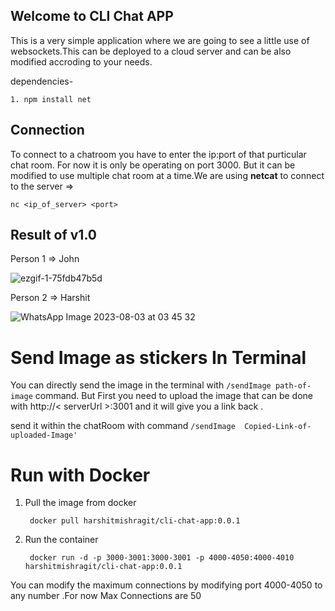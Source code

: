 ## Welcome to CLI Chat APP

This is a very simple application where we are going to see a little use of websockets.This can be deployed to a cloud server and can be also modified accroding 
to your needs.
    
dependencies-
    
    1. npm install net

## Connection 
To connect to a chatroom you have to enter the ip:port of that purticular chat room. For now it is only be operating on port 3000. But it can be modified to use
multiple chat room at a time.We are using **netcat** to connect to the server =>
    
    nc <ip_of_server> <port>

## Result of v1.0

Person 1 =>  John 

![ezgif-1-75fdb47b5d](https://github.com/HarshitMishraGit/Cli-Messasging-tool/assets/93585405/6b1056a1-243a-4941-b88c-3a82cb28cb90)


Person 2 => Harshit

![WhatsApp Image 2023-08-03 at 03 45 32](https://github.com/HarshitMishraGit/Cli-Messasging-tool/assets/93585405/2e03a6fa-98e1-4659-a618-05c0b0a28d4a)

# Send Image as stickers In Terminal
You can directly send the image in the terminal with `/sendImage path-of-image` command.
But First you need to upload the image that can be done with http://< serverUrl >:3001 and it will give you a link back .

send it within the chatRoom with command `/sendImage  Copied-Link-of-uploaded-Image'`

# Run with Docker 

1. Pull the image from docker 
    
        docker pull harshitmishragit/cli-chat-app:0.0.1


    
2. Run the container 

        docker run -d -p 3000-3001:3000-3001 -p 4000-4050:4000-4010 harshitmishragit/cli-chat-app:0.0.1 

You can modify the maximum connections by modifying port 4000-4050 to any number .For now Max Connections are 50
